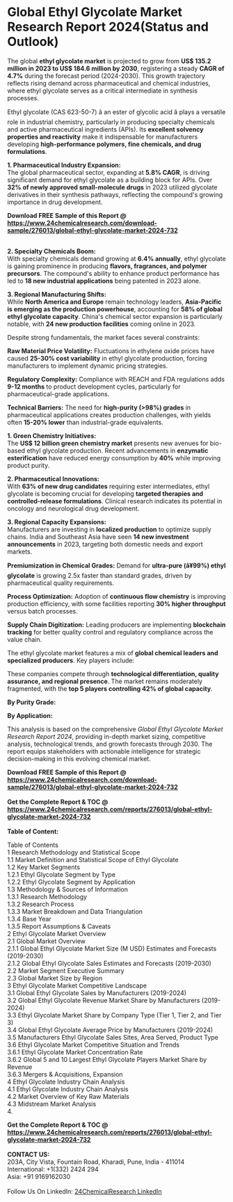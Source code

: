 <h1>Global Ethyl Glycolate Market Research Report 2024(Status and Outlook)</h1><p>The global <strong>ethyl glycolate market</strong> is projected to grow from <strong>US$ 135.2 million in 2023 to US$ 184.6 million by 2030</strong>, registering a steady <strong>CAGR of 4.7%</strong> during the forecast period (2024-2030). This growth trajectory reflects rising demand across pharmaceutical and chemical industries, where ethyl glycolate serves as a critical intermediate in synthesis processes.</p><p>Ethyl glycolate (CAS 623-50-7) â an ester of glycolic acid â plays a versatile role in industrial chemistry, particularly in producing specialty chemicals and active pharmaceutical ingredients (APIs). Its <strong>excellent solvency properties and reactivity</strong> make it indispensable for manufacturers developing <strong>high-performance polymers, fine chemicals, and drug formulations</strong>.</p><p><strong>1. Pharmaceutical Industry Expansion:</strong><br>
The global pharmaceutical sector, expanding at <strong>5.8% CAGR</strong>, is driving significant demand for ethyl glycolate as a building block for APIs. Over <strong>32% of newly approved small-molecule drugs</strong> in 2023 utilized glycolate derivatives in their synthesis pathways, reflecting the compound's growing importance in drug development.</p><div><b>Download FREE Sample of this Report @ 
            <a href="https://www.24chemicalresearch.com/download-sample/276013/global-ethyl-glycolate-market-2024-732">
            https://www.24chemicalresearch.com/download-sample/276013/global-ethyl-glycolate-market-2024-732</a></b></div><br><p><strong>2. Specialty Chemicals Boom:</strong><br>
With specialty chemicals demand growing at <strong>6.4% annually</strong>, ethyl glycolate is gaining prominence in producing <strong>flavors, fragrances, and polymer precursors</strong>. The compound's ability to enhance product performance has led to <strong>18 new industrial applications</strong> being patented in 2023 alone.</p><p><strong>3. Regional Manufacturing Shifts:</strong><br>
While <strong>North America and Europe</strong> remain technology leaders, <strong>Asia-Pacific is emerging as the production powerhouse</strong>, accounting for <strong>58% of global ethyl glycolate capacity</strong>. China's chemical sector expansion is particularly notable, with <strong>24 new production facilities</strong> coming online in 2023.</p><p>Despite strong fundamentals, the market faces several constraints:</p><p><strong>Raw Material Price Volatility:</strong> Fluctuations in ethylene oxide prices have caused <strong>25-30% cost variability</strong> in ethyl glycolate production, forcing manufacturers to implement dynamic pricing strategies.</p><p><strong>Regulatory Complexity:</strong> Compliance with REACH and FDA regulations adds <strong>9-12 months</strong> to product development cycles, particularly for pharmaceutical-grade applications.</p><p><strong>Technical Barriers:</strong> The need for <strong>high-purity (&gt;98%) grades</strong> in pharmaceutical applications creates production challenges, with yields often <strong>15-20% lower</strong> than industrial-grade equivalents.</p><p><strong>1. Green Chemistry Initiatives:</strong><br>
The <strong>US$ 12 billion green chemistry market</strong> presents new avenues for bio-based ethyl glycolate production. Recent advancements in <strong>enzymatic esterification</strong> have reduced energy consumption by <strong>40%</strong> while improving product purity.</p><p><strong>2. Pharmaceutical Innovations:</strong><br>
With <strong>63% of new drug candidates</strong> requiring ester intermediates, ethyl glycolate is becoming crucial for developing <strong>targeted therapies and controlled-release formulations</strong>. Clinical research indicates its potential in oncology and neurological drug development.</p><p><strong>3. Regional Capacity Expansions:</strong><br>
Manufacturers are investing in <strong>localized production</strong> to optimize supply chains. India and Southeast Asia have seen <strong>14 new investment announcements</strong> in 2023, targeting both domestic needs and export markets.</p><p><strong>Premiumization in Chemical Grades:</strong> Demand for <strong>ultra-pure (â¥99%) ethyl glycolate</strong> is growing 2.5x faster than standard grades, driven by pharmaceutical quality requirements.</p><p><strong>Process Optimization:</strong> Adoption of <strong>continuous flow chemistry</strong> is improving production efficiency, with some facilities reporting <strong>30% higher throughput</strong> versus batch processes.</p><p><strong>Supply Chain Digitization:</strong> Leading producers are implementing <strong>blockchain tracking</strong> for better quality control and regulatory compliance across the value chain.</p><p>The ethyl glycolate market features a mix of <strong>global chemical leaders and specialized producers</strong>. Key players include:</p><p>These companies compete through <strong>technological differentiation, quality assurance, and regional presence</strong>. The market remains moderately fragmented, with the <strong>top 5 players controlling 42% of global capacity</strong>.</p><p><strong>By Purity Grade:</strong></p><p><strong>By Application:</strong></p><p>This analysis is based on the comprehensive <em>Global Ethyl Glycolate Market Research Report 2024</em>, providing in-depth market sizing, competitive analysis, technological trends, and growth forecasts through 2030. The report equips stakeholders with actionable intelligence for strategic decision-making in this evolving chemical market.</p><div><b>Download FREE Sample of this Report @ 
            <a href="https://www.24chemicalresearch.com/download-sample/276013/global-ethyl-glycolate-market-2024-732">
            https://www.24chemicalresearch.com/download-sample/276013/global-ethyl-glycolate-market-2024-732</a></b></div><br><div><b>Get the Complete Report & TOC @ 
            <a href="https://www.24chemicalresearch.com/reports/276013/global-ethyl-glycolate-market-2024-732">
            https://www.24chemicalresearch.com/reports/276013/global-ethyl-glycolate-market-2024-732</a></b></div><br>
            <b>Table of Content:</b><p>Table of Contents<br />
1 Research Methodology and Statistical Scope<br />
1.1 Market Definition and Statistical Scope of Ethyl Glycolate<br />
1.2 Key Market Segments<br />
1.2.1 Ethyl Glycolate Segment by Type<br />
1.2.2 Ethyl Glycolate Segment by Application<br />
1.3 Methodology & Sources of Information<br />
1.3.1 Research Methodology<br />
1.3.2 Research Process<br />
1.3.3 Market Breakdown and Data Triangulation<br />
1.3.4 Base Year<br />
1.3.5 Report Assumptions & Caveats<br />
2 Ethyl Glycolate Market Overview<br />
2.1 Global Market Overview<br />
2.1.1 Global Ethyl Glycolate Market Size (M USD) Estimates and Forecasts (2019-2030)<br />
2.1.2 Global Ethyl Glycolate Sales Estimates and Forecasts (2019-2030)<br />
2.2 Market Segment Executive Summary<br />
2.3 Global Market Size by Region<br />
3 Ethyl Glycolate Market Competitive Landscape<br />
3.1 Global Ethyl Glycolate Sales by Manufacturers (2019-2024)<br />
3.2 Global Ethyl Glycolate Revenue Market Share by Manufacturers (2019-2024)<br />
3.3 Ethyl Glycolate Market Share by Company Type (Tier 1, Tier 2, and Tier 3)<br />
3.4 Global Ethyl Glycolate Average Price by Manufacturers (2019-2024)<br />
3.5 Manufacturers Ethyl Glycolate Sales Sites, Area Served, Product Type<br />
3.6 Ethyl Glycolate Market Competitive Situation and Trends<br />
3.6.1 Ethyl Glycolate Market Concentration Rate<br />
3.6.2 Global 5 and 10 Largest Ethyl Glycolate Players Market Share by Revenue<br />
3.6.3 Mergers & Acquisitions, Expansion<br />
4 Ethyl Glycolate Industry Chain Analysis<br />
4.1 Ethyl Glycolate Industry Chain Analysis<br />
4.2 Market Overview of Key Raw Materials<br />
4.3 Midstream Market Analysis<br />
4.</p><div><b>Get the Complete Report & TOC @ 
            <a href="https://www.24chemicalresearch.com/reports/276013/global-ethyl-glycolate-market-2024-732">
            https://www.24chemicalresearch.com/reports/276013/global-ethyl-glycolate-market-2024-732</a></b></div><br><b>CONTACT US:</b><br>
            203A, City Vista, Fountain Road, Kharadi, Pune, India - 411014<br>
            International: +1(332) 2424 294<br>
            Asia: +91 9169162030 <br><br>
            Follow Us On LinkedIn: <a href="https://www.linkedin.com/company/24chemicalresearch/">24ChemicalResearch LinkedIn</a>